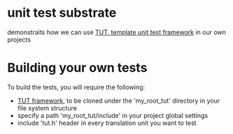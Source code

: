 # unit test substrate
demonstraits how we can use [TUT, template unit test framework](http://mrzechonek.github.io/tut-framework/) in our own projects

# Building your own tests
To build the tests, you will require the following:

* [TUT framework](https://github.com/mrzechonek/tut-framework), to be cloned under the 'my_root_tut' directory in your file system structure 
* specify a path 'my_root_tut/include' in your project global settings
* include 'tut.h' header in every translation unit you want to test
  
